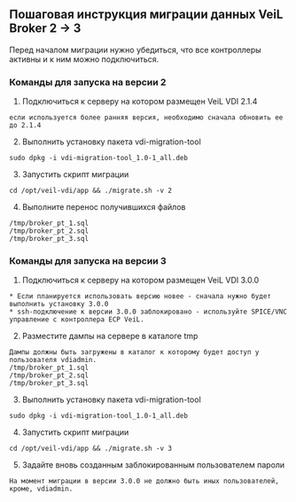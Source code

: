 ## Пошаговая инструкция миграции данных VeiL Broker 2 -> 3

Перед началом миграции нужно убедиться, что все контроллеры активны и к ним можно подключиться.

### Команды для запуска на версии 2
1. Подключиться к серверу на котором размещен VeiL VDI 2.1.4
```
если используется более ранняя версия, необходимо сначала обновить ее до 2.1.4
```

2. Выполнить установку пакета vdi-migration-tool 
```
sudo dpkg -i vdi-migration-tool_1.0-1_all.deb
```

3. Запустить скрипт миграции
```
cd /opt/veil-vdi/app && ./migrate.sh -v 2
```

4. Выполните перенос получившихся файлов
```
/tmp/broker_pt_1.sql
/tmp/broker_pt_2.sql
/tmp/broker_pt_3.sql
```

### Команды для запуска на версии 3
1. Подключиться к серверу на котором размещен VeiL VDI 3.0.0
```
* Если планируется использовать версию новее - сначала нужно будет выполнить установку 3.0.0
* ssh-подключение к версии 3.0.0 заблокировано - используйте SPICE/VNC управление с контроллера ECP VeiL.
```

2. Разместите дампы на сервере в каталоге tmp
```
Дампы должны быть загружены в каталог к которому будет доступ у пользователя vdiadmin.
/tmp/broker_pt_1.sql
/tmp/broker_pt_2.sql
/tmp/broker_pt_3.sql 
```

3. Выполнить установку пакета vdi-migration-tool 
```
sudo dpkg -i vdi-migration-tool_1.0-1_all.deb
```

4. Запустить скрипт миграции
```
cd /opt/veil-vdi/app && ./migrate.sh -v 3
```

5. Задайте вновь созданным заблокированным пользователем пароли
```
На момент миграции в версии 3.0.0 не должно быть иных пользователей, кроме, vdiadmin.
```